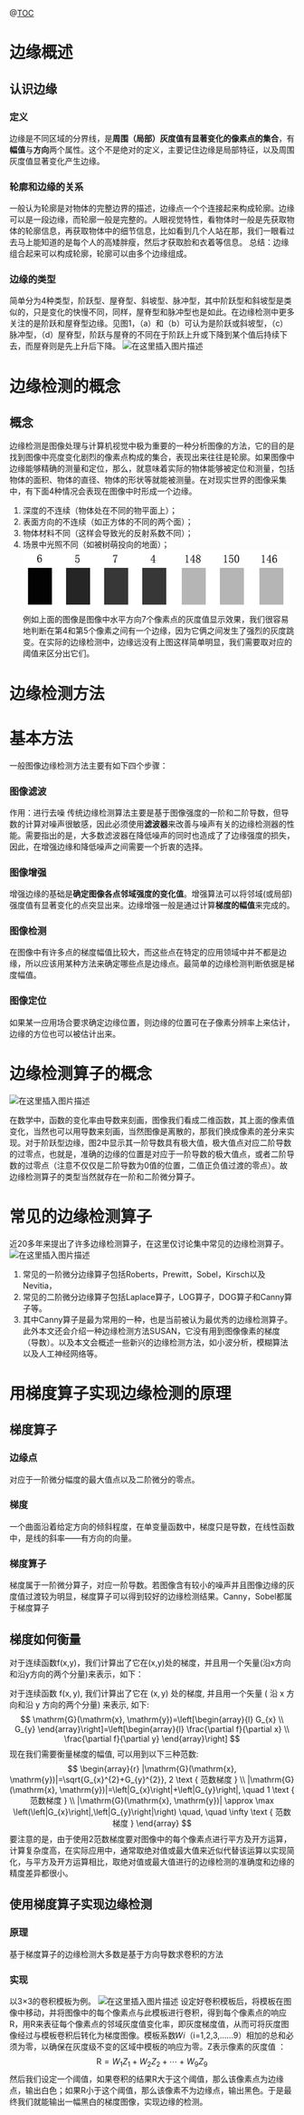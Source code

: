 @[TOC](边缘检测)
# 边缘概述
## 认识边缘
###  定义
边缘是不同区域的分界线，是**周围（局部）灰度值有显著变化的像素点的集合**，有**幅值**与**方向**两个属性。这个不是绝对的定义，主要记住边缘是局部特征，以及周围灰度值显著变化产生边缘。 
### 轮廓和边缘的关系
一般认为轮廓是对物体的完整边界的描述，边缘点一个个连接起来构成轮廓。边缘可以是一段边缘，而轮廓一般是完整的。人眼视觉特性，看物体时一般是先获取物体的轮廓信息，再获取物体中的细节信息，比如看到几个人站在那，我们一眼看过去马上能知道的是每个人的高矮胖瘦，然后才获取脸和衣着等信息。
总结：边缘组合起来可以构成轮廓，轮廓可以由多个边缘组成。
### 边缘的类型
简单分为4种类型，阶跃型、屋脊型、斜坡型、脉冲型，其中阶跃型和斜坡型是类似的，只是变化的快慢不同，同样，屋脊型和脉冲型也是如此。在边缘检测中更多关注的是阶跃和屋脊型边缘。见图1，（a）和（b）可认为是阶跃或斜坡型，（c）脉冲型，（d）屋脊型，阶跃与屋脊的不同在于阶跃上升或下降到某个值后持续下去，而屋脊则是先上升后下降。
![在这里插入图片描述](https://raw.githubusercontent.com/swpucwf/MyBolgImage/main/images/watermark%252Ctype_d3F5LXplbmhlaQ%252Cshadow_50%252Ctext_Q1NETiBA5bCP6ZmIcGhk%252Csize_14%252Ccolor_FFFFFF%252Ct_70%252Cg_se%252Cx_16.png)

# 边缘检测的概念
##  概念
边缘检测是图像处理与计算机视觉中极为重要的一种分析图像的方法，它的目的是找到图像中亮度变化剧烈的像素点构成的集合，表现出来往往是轮廓。如果图像中边缘能够精确的测量和定位，那么，就意味着实际的物体能够被定位和测量，包括物体的面积、物体的直径、物体的形状等就能被测量。在对现实世界的图像采集中，有下面4种情况会表现在图像中时形成一个边缘。 
1.  深度的不连续（物体处在不同的物平面上）；
2.  表面方向的不连续（如正方体的不同的两个面）；
3.  物体材料不同（这样会导致光的反射系数不同）；
4.  场景中光照不同（如被树萌投向的地面）； 
![在这里插入图片描述](https://raw.githubusercontent.com/swpucwf/MyBolgImage/main/images/c9faf64563a84a48a2e442697df4ea7c.png)
例如上面的图像是图像中水平方向7个像素点的灰度值显示效果，我们很容易地判断在第4和第5个像素之间有一个边缘，因为它俩之间发生了强烈的灰度跳变。在实际的边缘检测中，边缘远没有上图这样简单明显，我们需要取对应的阈值来区分出它们。

# 边缘检测方法
# 基本方法
一般图像边缘检测方法主要有如下四个步骤： 
### 图像滤波
作用：进行去噪
传统边缘检测算法主要是基于图像强度的一阶和二阶导数，但导数的计算对噪声很敏感，因此必须使用**滤波器**来改善与噪声有关的边缘检测器的性能。需要指出的是，大多数滤波器在降低噪声的同时也造成了了边缘强度的损失，因此，在增强边缘和降低噪声之间需要一个折衷的选择。 
### 图像增强
增强边缘的基础是**确定图像各点邻域强度的变化值**。增强算法可以将邻域(或局部)强度值有显著变化的点突显出来。边缘增强一般是通过计算**梯度的幅值**来完成的。 
### 图像检测
在图像中有许多点的梯度幅值比较大，而这些点在特定的应用领域中并不都是边缘，所以应该用某种方法来确定哪些点是边缘点。最简单的边缘检测判断依据是梯度幅值。
### 图像定位
如果某一应用场合要求确定边缘位置，则边缘的位置可在子像素分辨率上来估计，边缘的方位也可以被估计出来。 

# 边缘检测算子的概念
![在这里插入图片描述](https://raw.githubusercontent.com/swpucwf/MyBolgImage/main/images/watermark%252Ctype_d3F5LXplbmhlaQ%252Cshadow_50%252Ctext_Q1NETiBA5bCP6ZmIcGhk%252Csize_17%252Ccolor_FFFFFF%252Ct_70%252Cg_se%252Cx_16.png)

在数学中，函数的变化率由导数来刻画，图像我们看成二维函数，其上面的像素值变化，当然也可以用导数来刻画，当然图像是离散的，那我们换成像素的差分来实现。对于阶跃型边缘，图2中显示其一阶导数具有极大值，极大值点对应二阶导数的过零点，也就是，准确的边缘的位置是对应于一阶导数的极大值点，或者二阶导数的过零点（注意不仅仅是二阶导数为0值的位置，二值正负值过渡的零点）。故边缘检测算子的类型当然就存在一阶和二阶微分算子。
# 常见的边缘检测算子 
近20多年来提出了许多边缘检测算子，在这里仅讨论集中常见的边缘检测算子。 
![在这里插入图片描述](https://raw.githubusercontent.com/swpucwf/MyBolgImage/main/images/watermark%252Ctype_d3F5LXplbmhlaQ%252Cshadow_50%252Ctext_Q1NETiBA5bCP6ZmIcGhk%252Csize_20%252Ccolor_FFFFFF%252Ct_70%252Cg_se%252Cx_16.png)
1. 常见的一阶微分边缘算子包括Roberts，Prewitt，Sobel，Kirsch以及Nevitia，
2. 常见的二阶微分边缘算子包括Laplace算子，LOG算子，DOG算子和Canny算子等。
3. 其中Canny算子是最为常用的一种，也是当前被认为最优秀的边缘检测算子。 此外本文还会介绍一种边缘检测方法SUSAN，它没有用到图像像素的梯度（导数）。以及本文会概述一些新兴的边缘检测方法，如小波分析，模糊算法以及人工神经网络等。 
# 用梯度算子实现边缘检测的原理 
##  梯度算子
### 边缘点
对应于一阶微分幅度的最大值点以及二阶微分的零点。 
### 梯度
一个曲面沿着给定方向的倾斜程度，在单变量函数中，梯度只是导数，在线性函数中，是线的斜率——有方向的向量。
### 梯度算子 
梯度属于一阶微分算子，对应一阶导数。若图像含有较小的噪声并且图像边缘的灰度值过渡较为明显，梯度算子可以得到较好的边缘检测结果。Canny，Sobel都属于梯度算子
## 梯度如何衡量
对于连续函数f(x,y)，我们计算出了它在(x,y)处的梯度，并且用一个矢量(沿x方向和沿y方向的两个分量)来表示，如下： 

对于连续函数 $\mathrm{f}(\mathrm{x}, \mathrm{y})$, 我们计算出了它在 $(\mathrm{x}, \mathrm{y})$ 处的梯度, 并且用一个矢量 $($ 沿 $\mathrm{x}$ 方向和沿 $\mathrm{y}$ 方向的两个分量) 来表示, 如下:
$$
\mathrm{G}(\mathrm{x}, \mathrm{y})=\left[\begin{array}{l}
G_{x} \\
G_{y}
\end{array}\right]=\left[\begin{array}{l}
\frac{\partial f}{\partial x} \\
\frac{\partial f}{\partial y}
\end{array}\right]
$$
现在我们需要衡量梯度的幅值, 可以用到以下三种范数:
$$
\begin{array}{r}
|\mathrm{G}(\mathrm{x}, \mathrm{y})|=\sqrt{G_{x}^{2}+G_{y}^{2}}, 2 \text { 范数梯度 } \\
|\mathrm{G}(\mathrm{x}, \mathrm{y})|=\left|G_{x}\right|+\left|G_{y}\right|, \quad 1 \text { 范数梯度 } \\
|\mathrm{G}(\mathrm{x}, \mathrm{y})| \approx \max \left(\left|G_{x}\right|,\left|G_{y}\right|\right) \quad, \quad \infty \text { 范数梯度 }
\end{array}
$$
要注意的是，由于使用2范数梯度要对图像中的每个像素点进行平方及开方运算，计算复杂度高，在实际应用中，通常取绝对值或最大值来近似代替该运算以实现简化，与平方及开方运算相比，取绝对值或最大值进行的边缘检测的准确度和边缘的精度差异都很小。

## 使用梯度算子实现边缘检测
### 原理 
基于梯度算子的边缘检测大多数是基于方向导数求卷积的方法 
### 实现
以3×3的卷积模板为例。 
![在这里插入图片描述](https://raw.githubusercontent.com/swpucwf/MyBolgImage/main/images/watermark%252Ctype_d3F5LXplbmhlaQ%252Cshadow_50%252Ctext_Q1NETiBA5bCP6ZmIcGhk%252Csize_20%252Ccolor_FFFFFF%252Ct_70%252Cg_se%252Cx_16-16423466191861.png)
设定好卷积模板后，将模板在图像中移动，并将图像中的每个像素点与此模板进行卷积，得到每个像素点的响应R，用R来表征每个像素点的邻域灰度值变化率，即灰度梯度值，从而可将灰度图像经过与模板卷积后转化为梯度图像。模板系数𝑊𝑖（i=1,2,3,……9）相加的总和必须为零，以确保在灰度级不变的区域中模板的响应为零。Z表示像素的灰度值 ：
$$
\mathrm{R}=W_{1} Z_{1}+W_{2} Z_{2}+\cdots+W_{9} Z_{9}
$$
然后我们设定一个阈值，如果卷积的结果R大于这个阈值，那么该像素点为边缘点，输出白色；如果R小于这个阈值，那么该像素不为边缘点，输出黑色。于是最终我们就能输出一幅黑白的梯度图像，实现边缘的检测。

